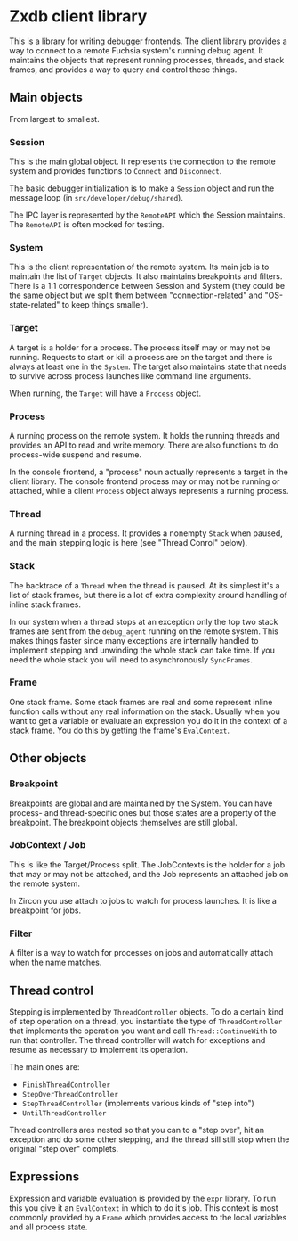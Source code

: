 # Zxdb client library

This is a library for writing debugger frontends. The client library provides a
way to connect to a remote Fuchsia system's running debug agent. It maintains
the objects that represent running processes, threads, and stack frames, and
provides a way to query and control these things.

## Main objects

From largest to smallest.

### Session

This is the main global object. It represents the connection to the remote
system and provides functions to `Connect` and `Disconnect`.

The basic debugger initialization is to make a `Session` object and run the
message loop (in `src/developer/debug/shared`).

The IPC layer is represented by the `RemoteAPI` which the Session maintains. The
`RemoteAPI` is often mocked for testing.

### System

This is the client representation of the remote system. Its main job is to
maintain the list of `Target` objects. It also maintains breakpoints and
filters. There is a 1:1 correspondence between Session and System (they could be
the same object but we split them between "connection-related" and
"OS-state-related" to keep things smaller).

### Target

A target is a holder for a process. The process itself may or may not be
running. Requests to start or kill a process are on the target and there is
always at least one in the `System`. The target also maintains state that needs
to survive across process launches like command line arguments.

When running, the `Target` will have a `Process` object.

### Process

A running process on the remote system. It holds the running threads and
provides an API to read and write memory. There are also functions to do
process-wide suspend and resume.

In the console frontend, a "process" noun actually represents a target in the
client library. The console frontend process may or may not be running or
attached, while a client `Process` object always represents a running process.

### Thread

A running thread in a process. It provides a nonempty `Stack` when paused, and
the main stepping logic is here (see "Thread Conrol" below).

### Stack

The backtrace of a `Thread` when the thread is paused. At its simplest it's a
list of stack frames, but there is a lot of extra complexity around handling of
inline stack frames.

In our system when a thread stops at an exception only the top two stack frames
are sent from the `debug_agent` running on the remote system. This makes things
faster since many exceptions are internally handled to implement stepping and
unwinding the whole stack can take time. If you need the whole stack you will
need to asynchronously `SyncFrames`.

### Frame

One stack frame. Some stack frames are real and some represent inline function
calls without any real information on the stack. Usually when you want to get a
variable or evaluate an expression you do it in the context of a stack frame.
You do this by getting the frame's `EvalContext`.

## Other objects

### Breakpoint

Breakpoints are global and are maintained by the System. You can have process-
and thread-specific ones but those states are a property of the breakpoint. The
breakpoint objects themselves are still global.

### JobContext / Job

This is like the Target/Process split. The JobContexts is the holder for a job
that may or may not be attached, and the Job represents an attached job on the
remote system.

In Zircon you use attach to jobs to watch for process launches. It is like a
breakpoint for jobs.

### Filter

A filter is a way to watch for processes on jobs and automatically attach when
the name matches.

## Thread control

Stepping is implemented by `ThreadController` objects. To do a certain kind of
step operation on a thread, you instantiate the type of `ThreadController` that
implements the operation you want and call `Thread::ContinueWith` to run that
controller. The thread controller will watch for exceptions and resume as
necessary to implement its operation.

The main ones are:

  * `FinishThreadController`
  * `StepOverThreadController`
  * `StepThreadController` (implements various kinds of "step into")
  * `UntilThreadController`

Thread controllers ares nested so that you can to a "step over", hit an
exception and do some other stepping, and the thread sill still stop when the
original "step over" complets.

## Expressions

Expression and variable evaluation is provided by the `expr` library. To run
this you give it an `EvalContext` in which to do it's job. This context is most
commonly provided by a `Frame` which provides access to the local variables and
all process state.
